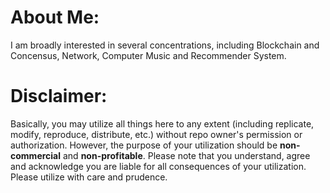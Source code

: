 # About Me:
I am broadly interested in several concentrations, including Blockchain and Concensus, Network, Computer Music and Recommender System.

# Disclaimer:
Basically, you may utilize all things here to any extent (including replicate, modify, reproduce, distribute, etc.) without repo owner's permission or authorization. However, the purpose of your utilization should be **non-commercial** and **non-profitable**. Please note that you understand, agree and acknowledge you are liable for all consequences of your utilization. Please utilize with care and prudence.

